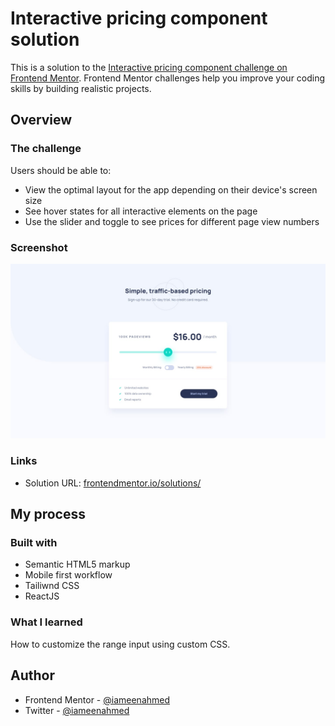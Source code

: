 # Interactive pricing component solution

This is a solution to the [Interactive pricing component challenge on Frontend Mentor](https://www.frontendmentor.io/challenges/interactive-pricing-component-t0m8PIyY8). Frontend Mentor challenges help you improve your coding skills by building realistic projects.

## Overview

### The challenge

Users should be able to:

- View the optimal layout for the app depending on their device's screen size
- See hover states for all interactive elements on the page
- Use the slider and toggle to see prices for different page view numbers

### Screenshot

![Desktop Design](design/desktop-design.jpg)

### Links

- Solution URL: [frontendmentor.io/solutions/](https://www.frontendmentor.io/solutions/interactive-pricing-component)

## My process

### Built with

- Semantic HTML5 markup
- Mobile first workflow
- Tailiwnd CSS
- ReactJS

### What I learned

How to customize the range input using custom CSS.

## Author

- Frontend Mentor - [@iameenahmed](https://www.frontendmentor.io/profile/iameenahmed)
- Twitter - [@iameenahmed](https://www.twitter.com/iameenahmed)
